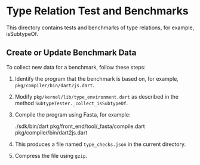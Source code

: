<!--
  -- Copyright (c) 2019, the Dart project authors.  Please see the AUTHORS file
  -- for details. All rights reserved. Use of this source code is governed by a
  -- BSD-style license that can be found in the LICENSE file.
  -->

# Type Relation Test and Benchmarks

This directory contains tests and benchmarks of type relations, for example,
isSubtypeOf.

## Create or Update Benchmark Data

To collect new data for a benchmark, follow these steps:

1. Identify the program that the benchmark is based on, for example,
`pkg/compiler/bin/dart2js.dart`.

2. Modify `pkg/kernel/lib/type_environment.dart` as described in the method
`SubtypeTester._collect_isSubtypeOf`.

3. Compile the program using Fasta, for example:

    ./sdk/bin/dart pkg/front_end/tool/_fasta/compile.dart pkg/compiler/bin/dart2js.dart

4. This produces a file named `type_checks.json` in the current directory.

5. Compress the file using `gzip`.